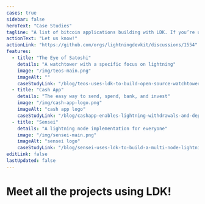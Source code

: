 ```yaml
---
cases: true
sidebar: false
heroText: "Case Studies"
tagline: "A list of bitcoin applications building with LDK. If you’re using LDK we’d love to hear about your experience!"
actionText: "Let us know!"
actionLink: "https://github.com/orgs/lightningdevkit/discussions/1554"
features:
  - title: "The Eye of Satoshi"
    details: "A watchtower with a specific focus on lightning"
    image: "/img/teos-main.png"
    imageAlt: ""
    caseStudyLink: "/blog/teos-uses-ldk-to-build-open-source-watchtower/"
  - title: "Cash App"
    details: "The easy way to send, spend, bank, and invest"
    image: "/img/cash-app-logo.png"
    imageAlt: "cash app logo"
    caseStudyLink: "/blog/cashapp-enables-lightning-withdrawals-and-deposits-using-ldk/"
  - title: "Sensei"
    details: "A lightning node implementation for everyone"
    image: "/img/sensei-main.png"
    imageAlt: "sensei logo"
    caseStudyLink: "/blog/sensei-uses-ldk-to-build-a-multi-node-lightning-server-application/"
editLink: false
lastUpdated: false
---
```


<h1 class="more-cases-heading">
   Meet all the projects using LDK!
</h1>

<CodeSwitcher :languages="{all: 'All Projects', mobile:'Mobile', web:'Web', desktop:'Desktop', custodial: 'Custodial', infra:'Infrastructure', misc:'Misc',}">
  <template v-slot:mobile>
    <div class="case-studies">
    <div class="case-study-item">
    <img src="./assets/blue-wallet.png" />
    <h3><a href="https://bluewallet.io/" target="_blank">Blue Wallet</a></h3>
    <p>A mobile bitcoin and lightning wallet.</p>
    </div>
   <div class="case-study-item">
    <img src="./assets/bitkit.png" />
    <h3><a href="https://porticoexchange.github.io/porticoexchangev2.github.io/" target="_blank">Bitkit</a></h3>
    <p>A mobile wallet that features portable web profiles and passwordless web accounts</p>
    </div>
    <div class="case-study-item">
    <img src="./assets/kumuly.png" />
    <h3><a href="https://twitter.com/kumulydev" target="_blank">Kumuly</a></h3>
    <p>A Colomnia-based mobile bitcoin and Lightning wallet</p>
    </div>
    <div class="case-study-item">
    <img src="./assets/lipa.png" />
    <h3><a href="https://lipa.swiss/" target="_blank">Lipa</a></h3>
    <p>Swiss-based mobile app that offers a bitcoin wallet for individuals and businesses</p>
    </div>
    </div>
  </template>

  <template v-slot:web>

  <div class="case-studies">
     <div class="case-study-item">
      <img src="./assets/portico.png" />
      <h3><a href="https://mercurywallet.com/" target="_blank">Portico</a></h3>
      <p>A DEX that enables people to swap between bitcoin layers and sidechains</p>
    </div>
    <div class="case-study-item">
      <img src="./assets/mercury.png" />
      <h3><a href="https://porticoexchange.github.io/porticoexchangev2.github.io/" target="_blank">Mercury</a></h3>
      <p>A lighting wallet that enables BTC transfers without requiring an on-chain transaction</p>
    </div>
    <div class="case-study-item">
      <img src="./assets/10101.png" />
      <h3><a href="https://10101.finance/" target="_blank">10101</a></h3>
      <p>An on-chain and off-chain wallet that allows trading</p>
    </div>
    <div class="case-study-item">
      <img src="./assets/mutiny.png" />
      <h3><a href="https://mutinywallet.com/" target="_blank">Mutiny</a></h3>
      <p>Mutiny is a web-first lightning wallet</p>
    </div>
    <div class="case-study-item">
      <img src="./assets/velas.png" />
      <h3><a href="https://www.velascommerce.com/" target="_blank">Velas</a></h3>
      <p>Enables businesses to integrate Lightning payments into websites, mobile applications, and more</p>
    </div>
  </div>

  </template>

  <template v-slot:desktop>
      <div class="case-studies">
      <div class="case-study-item">
        <img src="./assets/atomic.png" />
        <h3><a href="https://atomicdex.io/en/" target="_blank">AtomicDEX</a></h3>
        <p>A multi-coin wallet, bridge, and DEX that can run on mobile and desktop</p>
      </div>
      <div class="case-study-item">
        <img src="./assets/hydranet.png" />
        <h3><a href="https://hydranet.ai/" target="_blank">Hydranet</a></h3>
        <p>A DEX that offers trading between blockchains without the need for a layer 2 bridge</p>
      </div>
      </div>
  </template>


  <template v-slot:custodial>

  <div class="case-studies">
  <div class="case-study-item">
  <img src="./assets/cash-app-logo.png" />
  <h3><a href="https://cash.app/" target="_blank">Cash App</a></h3>
  <p>A mobile P2P payments app and bitcoin wallet</p>
  </div>
  </div>

  </template>

  <template v-slot:infra>

  <div class="case-studies">
  <div class="case-study-item">
    <img src="./assets/teos.png" />
    <h3><a href="https://github.com/talaia-labs/rust-teos" target="_blank">TEOS</a></h3>
    <p>A bitcoin watchtower with a specific focus on lightning</p>
  </div>
  <div class="case-study-item">
    <img src="./assets/vls.png" />
    <h3><a href="https://vls.tech/" target="_blank">VLS</a></h3>
    <p>Separates lightning private keys and security rule validation from nodes, into a discrete signing device</p>
  </div>
  <div class="case-study-item">
    <img src="./assets/lexe.png" />
    <h3><a href="https://github.com/lexe-tech" target="_blank">Lexe</a></h3>
    <p>An LN-in-the-cloud soultion that uses LDK on Intel SGX</p>
  </div>
  <div class="case-study-item">
    <img src="./assets/voltage.png" />
    <h3><a href="https://voltage.cloud/" target="_blank">Voltage</a></h3>
    <p>Provides enterprise grade infrastructure for the Lightning Network</p>
  </div>
  <div class="case-study-item">
  <img src="./assets/valera.png" />
  <h3><a href="https://valera.co/" target="_blank">Valera</a></h3>
  <p>Building a financial infrastructure suite for developers and users</p>
  </div>
  <div class="case-study-item">
    <img src="./assets/kuutamo.png" />
    <h3><a href="https://github.com/kuutamolabs/lightning-knd" target="_blank">Kuutamo</a></h3>
    <p>A turn-key, end-to-end solution for running self-hosted nodes, anywhere</p>
  </div>
  <div class="case-study-item">
    <img src="./assets/c=.png" />
    <h3><a href="https://cequals.xyz/" target="_blank">C=</a></h3>
    <p>Building tools and services to help connect people to the Lightning Network</p>
  </div>
  <div class="case-study-item">
    <img src="./assets/github.png" />
    <h3><a href="https://github.com/carlaKC/lndk" target="_blank">LNDK</a></h3>
    <p>LNDK is an experimental attempt at using LDK to implement BOLT12 features for LND</p>
  </div>
  </div>

  </template>

  <template v-slot:misc>
      <div class="case-studies">
        <div class="case-study-item">
          <img src="./assets/github.png" />
          <h3><a href="https://github.com/carlaKC/lndk" target="_blank">LNDK</a></h3>
          <p>An experimental attempt at using LDK to implement BOLT12 features for LND</p>
        </div>
        <div class="case-study-item">
          <img src="./assets/github.png" />
          <h3><a href="https://github.com/p2pderivatives/rust-dlc" target="_blank">rust-dlc</a></h3>
          <p>A Rust library for working with Discreet Log Contracts</p>
        </div>
         <div class="case-study-item">
          <img src="./assets/github.png" />
          <h3><a href="https://github.com/BitcoinDevShop/hidden-lightning-network" target="_blank">The Hidden Lightning Network</a></h3>
          <p>Probes the Lightning Network for the detection of private channels</p>
        </div>
        <div class="case-study-item">
          <img src="./assets/github.png" />
          <h3><a href="https://github.com/TonyGiorgio/ldk-sample-tor" target="_blank">ldk-sample with Tor</a></h3>
          <p>An experimentation with tor by adapting the ldk-sample node</p>
        </div>
        <div class="case-study-item">
          <img src="./assets/github.png" />
          <h3><a href="https://github.com/ConorOkus/uMlando-wallet" target="_blank">uMlando</a></h3>
          <p>An educational Android demo wallet</p>
        </div>
      </div>

  </template>

  <template v-slot:all>
  <div class="case-studies">
    <div class="case-study-item">
    <img src="./assets/blue-wallet.png" />
    <h3><a href="https://bluewallet.io/" target="_blank">Blue Wallet</a></h3>
    <p>A mobile bitcoin and lightning wallet.</p>
    </div>
   <div class="case-study-item">
    <img src="./assets/bitkit.png" />
    <h3><a href="https://porticoexchange.github.io/porticoexchangev2.github.io/" target="_blank">Bitkit</a></h3>
    <p>A mobile wallet that features portable web profiles and passwordless web accounts</p>
    </div>
    <div class="case-study-item">
    <img src="./assets/kumuly.png" />
    <h3><a href="https://twitter.com/kumulydev" target="_blank">Kumuly</a></h3>
    <p>A Colomnia-based mobile bitcoin and Lightning wallet</p>
    </div>
    <div class="case-study-item">
    <img src="./assets/lipa.png" />
    <h3><a href="https://lipa.swiss/" target="_blank">Lipa</a></h3>
    <p>Swiss-based mobile app that offers a bitcoin wallet for individuals and businesses</p>
    </div>
    <div class="case-study-item">
      <img src="./assets/portico.png" />
      <h3><a href="https://mercurywallet.com/" target="_blank">Portico</a></h3>
      <p>A DEX that enables people to swap between bitcoin layers and sidechains</p>
    </div>
    <div class="case-study-item">
      <img src="./assets/mercury.png" />
      <h3><a href="https://porticoexchange.github.io/porticoexchangev2.github.io/" target="_blank">Mercury</a></h3>
      <p>A lighting wallet that enables BTC transfers without requiring an on-chain transaction</p>
    </div>
    <div class="case-study-item">
      <img src="./assets/10101.png" />
      <h3><a href="https://10101.finance/" target="_blank">10101</a></h3>
      <p>An on-chain and off-chain wallet that allows trading</p>
    </div>
    <div class="case-study-item">
      <img src="./assets/mutiny.png" />
      <h3><a href="https://mutinywallet.com/" target="_blank">Mutiny</a></h3>
      <p>Mutiny is a web-first lightning wallet</p>
    </div>
    <div class="case-study-item">
      <img src="./assets/velas.png" />
      <h3><a href="https://www.velascommerce.com/" target="_blank">Velas</a></h3>
      <p>Enables businesses to integrate Lightning payments into websites, mobile applications, and more</p>
    </div>
    <div class="case-study-item">
      <img src="./assets/atomic.png" />
      <h3><a href="https://atomicdex.io/en/" target="_blank">AtomicDEX</a></h3>
      <p>A multi-coin wallet, bridge, and DEX that can run on mobile and desktop</p>
    </div>
    <div class="case-study-item">
      <img src="./assets/hydranet.png" />
      <h3><a href="https://hydranet.ai/" target="_blank">Hydranet</a></h3>
      <p>A DEX that offers trading between blockchains without the need for a layer 2 bridge</p>
    </div>
    <div class="case-study-item">
      <img src="./assets/cash-app-logo.png" />
      <h3><a href="https://cash.app/" target="_blank">Cash App</a></h3>
      <p>A mobile P2P payments app and bitcoin wallet</p>
    </div>
    <div class="case-study-item">
    <img src="./assets/teos.png" />
    <h3><a href="https://github.com/talaia-labs/rust-teos" target="_blank">TEOS</a></h3>
    <p>A bitcoin watchtower with a specific focus on lightning</p>
  </div>
  <div class="case-study-item">
    <img src="./assets/vls.png" />
    <h3><a href="https://vls.tech/" target="_blank">VLS</a></h3>
    <p>Separates lightning private keys and security rule validation from nodes, into a discrete signing device</p>
  </div>
  <div class="case-study-item">
    <img src="./assets/lexe.png" />
    <h3><a href="https://github.com/lexe-tech" target="_blank">Lexe</a></h3>
    <p>exe offers managed non-custodial Lightning nodes based on Intel SGX, accessible via mobile app</p>
  </div>
  <div class="case-study-item">
    <img src="./assets/voltage.png" />
    <h3><a href="https://voltage.cloud/" target="_blank">Voltage</a></h3>
    <p>Provides enterprise grade infrastructure for the Lightning Network</p>
  </div>
  <div class="case-study-item">
    <img src="./assets/valera.png" />
    <h3><a href="https://valera.co/" target="_blank">Valera</a></h3>
    <p>Building a financial infrastructure suite for developers and users</p>
  </div>
  <div class="case-study-item">
    <img src="./assets/kuutamo.png" />
    <h3><a href="https://github.com/kuutamolabs/lightning-knd" target="_blank">Kuutamo</a></h3>
    <p>A turn-key, end-to-end solution for running self-hosted nodes, anywhere</p>
  </div>
  <div class="case-study-item">
    <img src="./assets/c=.png" />
    <h3><a href="https://cequals.xyz/" target="_blank">C=</a></h3>
    <p>Building tools and services to help connect people to the Lightning Network</p>
  </div>
  <div class="case-study-item">
          <img src="./assets/github.png" />
          <h3><a href="https://github.com/p2pderivatives/rust-dlc" target="_blank">rust-dlc</a></h3>
          <p>A Rust library for working with Discreet Log Contracts</p>
        </div>
         <div class="case-study-item">
          <img src="./assets/github.png" />
          <h3><a href="https://github.com/BitcoinDevShop/hidden-lightning-network" target="_blank">The Hidden Lightning Network</a></h3>
          <p>Probes the Lightning Network for the detection of private channels</p>
        </div>
        <div class="case-study-item">
          <img src="./assets/github.png" />
          <h3><a href="https://github.com/TonyGiorgio/ldk-sample-tor" target="_blank">ldk-sample with Tor</a></h3>
          <p>An experimentation with tor by adapting the ldk-sample node</p>
        </div>
        <div class="case-study-item">
          <img src="./assets/github.png" />
          <h3><a href="https://github.com/ConorOkus/uMlando-wallet" target="_blank">uMlando</a></h3>
          <p>An educational Android demo wallet</p>
        </div>
  </div>

  </template>

</CodeSwitcher>
